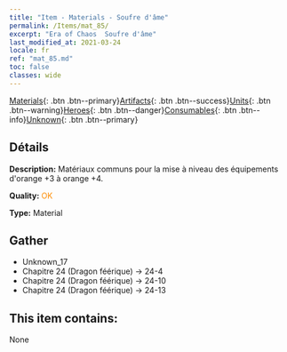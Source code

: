 ```yaml
---
title: "Item - Materials - Soufre d'âme"
permalink: /Items/mat_85/
excerpt: "Era of Chaos  Soufre d'âme"
last_modified_at: 2021-03-24
locale: fr
ref: "mat_85.md"
toc: false
classes: wide
---
```

 [Materials](/fr/Items/){: .btn .btn--primary}[Artifacts](/fr/Items/Artifacts/){: .btn .btn--success}[Units](/fr/Items/Units/){: .btn .btn--warning}[Heroes](/fr/Items/Heroes/){: .btn .btn--danger}[Consumables](/fr/Items/Consumables/){: .btn .btn--info}[Unknown](/fr/Items/Unknown/){: .btn .btn--primary}

## Détails
 **Description:** Matériaux communs pour la mise à niveau des équipements d'orange +3 à orange +4.

 **Quality:** <span style="color: #FF8C00">OK</span>

 **Type:** Material

## Gather

*    Unknown_17 
*    Chapitre 24 (Dragon féérique) -> 24-4 
*    Chapitre 24 (Dragon féérique) -> 24-10 
*    Chapitre 24 (Dragon féérique) -> 24-13 

## This item contains:

  None

